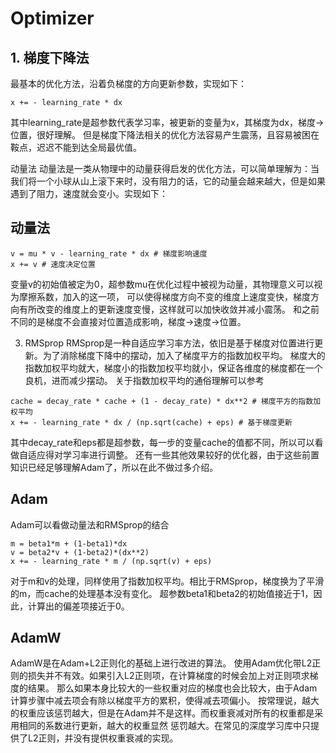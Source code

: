 # Optimizer
## 1. 梯度下降法
最基本的优化方法，沿着负梯度的方向更新参数，实现如下：
```pycon
x += - learning_rate * dx
```
其中learning_rate是超参数代表学习率，被更新的变量为x，其梯度为dx，梯度->位置，很好理解。
但是梯度下降法相关的优化方法容易产生震荡，且容易被困在鞍点，迟迟不能到达全局最优值。

动量法
动量法是一类从物理中的动量获得启发的优化方法，可以简单理解为：当我们将一个小球从山上滚下来时，没有阻力的话，它的动量会越来越大，但是如果遇到了阻力，速度就会变小。实现如下：

##  动量法
```pycon
v = mu * v - learning_rate * dx # 梯度影响速度
x += v # 速度决定位置
```
变量v的初始值被定为0，超参数mu在优化过程中被视为动量，其物理意义可以视为摩擦系数，加入的这一项，
可以使得梯度方向不变的维度上速度变快，梯度方向有所改变的维度上的更新速度变慢，这样就可以加快收敛并减小震荡。
和之前不同的是梯度不会直接对位置造成影响，梯度->速度->位置。

3. RMSprop
RMSprop是一种自适应学习率方法，依旧是基于梯度对位置进行更新。为了消除梯度下降中的摆动，加入了梯度平方的指数加权平均。 
梯度大的指数加权平均就大，梯度小的指数加权平均就小，保证各维度的梯度都在一个良机，进而减少摆动。
关于指数加权平均的通俗理解可以参考
```pycon
cache = decay_rate * cache + (1 - decay_rate) * dx**2 # 梯度平方的指数加权平均
x += - learning_rate * dx / (np.sqrt(cache) + eps) # 基于梯度更新
```
其中decay_rate和eps都是超参数，每一步的变量cache的值都不同，所以可以看做自适应得对学习率进行调整。
还有一些其他效果较好的优化器，由于这些前置知识已经足够理解Adam了，所以在此不做过多介绍。

## Adam
Adam可以看做动量法和RMSprop的结合
```pycon
m = beta1*m + (1-beta1)*dx
v = beta2*v + (1-beta2)*(dx**2)
x += - learning_rate * m / (np.sqrt(v) + eps)
```
对于m和v的处理，同样使用了指数加权平均。相比于RMSprop，梯度换为了平滑的m，而cache的处理基本没有变化。
超参数beta1和beta2的初始值接近于1，因此，计算出的偏差项接近于0。

## AdamW
AdamW是在Adam+L2正则化的基础上进行改进的算法。
使用Adam优化带L2正则的损失并不有效。如果引入L2正则项，在计算梯度的时候会加上对正则项求梯度的结果。
那么如果本身比较大的一些权重对应的梯度也会比较大，由于Adam计算步骤中减去项会有除以梯度平方的累积，使得减去项偏小。
按常理说，越大的权重应该惩罚越大，但是在Adam并不是这样。而权重衰减对所有的权重都是采用相同的系数进行更新，越大的权重显然
惩罚越大。在常见的深度学习库中只提供了L2正则，并没有提供权重衰减的实现。


